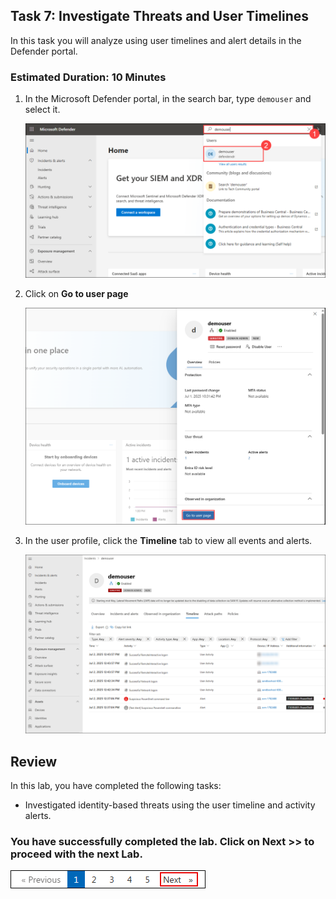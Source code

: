 ## Task 7: Investigate Threats and User Timelines 

In this task you will analyze using user timelines and alert details in the Defender portal.

### Estimated Duration: 10 Minutes

1. In the Microsoft Defender portal, in the search bar, type `demouser` and select it.

      ![](./media/E1T3S1.png)

1. Click on **Go to user page**

      ![](./media/E1T3S2.png)

1. In the user profile, click the **Timeline** tab to view all events and alerts.

      ![](./media/E1T3S3.png)

## Review

In this lab, you have completed the following tasks:

- Investigated identity-based threats using the user timeline and activity alerts.  

### You have successfully completed the lab. Click on **Next >>** to proceed with the next Lab.

![](./media/rd_gs_1_9.png)

